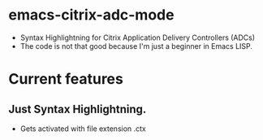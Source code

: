 # emacs-citrix-adc-mode
- Syntax Highlightning for Citrix Application Delivery Controllers (ADCs)
- The code is not that good because I'm just a beginner in Emacs LISP.

# Current features
## Just Syntax Highlightning.
- Gets activated with file extension .ctx



